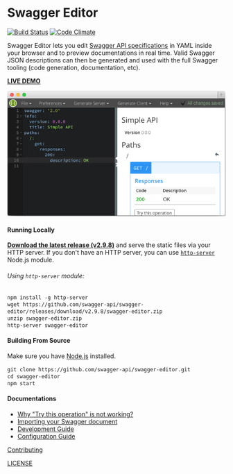 # Swagger Editor

[![Build Status](https://travis-ci.org/swagger-api/swagger-editor.svg?branch=master)](https://travis-ci.org/swagger-api/swagger-editor)
[![Code Climate](https://codeclimate.com/github/swagger-api/swagger-editor/badges/gpa.svg)](https://codeclimate.com/github/swagger-api/swagger-editor)

Swagger Editor lets you edit [Swagger API specifications](https://github.com/swagger-api/swagger-spec/blob/master/versions/2.0.md) in YAML inside your browser and to preview documentations in real time.
Valid Swagger JSON descriptions can then be generated and used with the full Swagger tooling (code generation, documentation, etc).

**[LIVE DEMO](http://editor.swagger.io)**

[![Screenshot of the Swagger Editor](docs/screenshot.png "Designing an API with the Swagger Editor")](http://editor.swagger.io)

#### Running Locally

[**Download the latest release (v2.9.8)**](https://github.com/swagger-api/swagger-editor/releases/download/v2.9.8/swagger-editor.zip) and serve the static files via your HTTP server. If you don't have an HTTP server, you can use [`http-server`](https://www.npmjs.com/package/http-server) Node.js module.

###### Using `http-server` module:
```shell
npm install -g http-server
wget https://github.com/swagger-api/swagger-editor/releases/download/v2.9.8/swagger-editor.zip
unzip swagger-editor.zip
http-server swagger-editor
```

#### Building From Source

Make sure you have [Node.js](http://nodejs.org/) installed. 

```shell
git clone https://github.com/swagger-api/swagger-editor.git
cd swagger-editor
npm start
```

#### Documentations
* [Why "Try this operation" is not working?](docs/cors.md)
* [Importing your Swagger document](./docs/import.md)
* [Development Guide](./docs/development.md)
* [Configuration Guide](./docs/config.md)

[Contributing](./CONTRIBUTING.md)

[LICENSE](./LICENSE)
